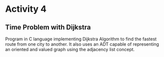 # Activity 4 

## Time Problem with Dijkstra

Program in C language implementing Dijkstra Algorithm to find the fastest route from one city to another. It also uses an ADT capable of representing an oriented and valued graph using the adjacency list concept.